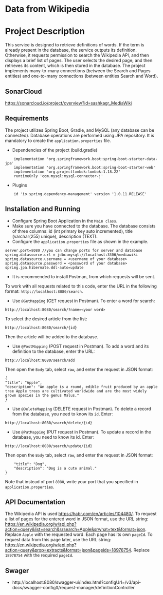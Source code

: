 # Data from Wikipedia

# Project Description
This service is designed to retrieve definitions of words. If the term is already present in the database, the service outputs its definition. Otherwise, it requests permission to search the Wikipedia API, and then displays a brief list of pages. The user selects the desired page, and then retrieves its content, which is then stored in the database.
The project implements many-to-many connections (between the Search and Pages entities) and one-to-many connections (between
entities Search and Word).

## SonarCloud

https://sonarcloud.io/project/overview?id=sashkagr_MediaWiki

## Requirements
The project utilizes Spring Boot, Gradle, and MySQL (any database can be connected). Database operations are performed using JPA repository. It is mandatory to create the ```application.properties``` file.
* Dependencies of the project (build.gradle)
``` implementation 'org.json:json:20211205'
    implementation 'org.springframework.boot:spring-boot-starter-data-jpa'
    implementation 'org.springframework.boot:spring-boot-starter-web'
    implementation 'org.projectlombok:lombok:1.18.22'
    runtimeOnly 'com.mysql:mysql-connector-j'
```
* Plugins
``` id 'org.springframework.boot' version '2.6.3'
    id 'io.spring.dependency-management' version '1.0.11.RELEASE'
 ```
    
## Installation and Running
* Configure Spring Boot Application in the ```Main class```. 
* Make sure you have connected to the database. 
The database consists of three columns: id (int primary key auto incremented), title (varchar(255) unique), description (TEXT). 
* Configure the ```application.properties``` file as shown in the example. 
```
server.port=8080 //you can change ports for server and database
spring.datasource.url = jdbc:mysql://localhost:3306/mediawiki 
spring.datasource.username = <username of your database>
spring.datasource.password = <password of your database>
spring.jpa.hibernate.ddl-auto=update
```
* It is recommended to install Postman, from which requests will be sent.

To work with all requests related to this code, enter the URL in the following format: ```http://localhost:8080/search```. 
* Use ```@GetMapping``` (GET request in Postman). 
To enter a word for search:
```
http://localhost:8080/search/?name=<your word>
```
To select the desired article from the list: 
```
http://localhost:8080/search/{id}
```
Then the article will be added to the database.
* Use ```@PostMapping``` (POST request in Postman). 
To add a word and its definition to the database, enter the URL:
```
http://localhost:8080/search/add
```
Then open the  ```Body``` tab, select ```raw```, and enter the request in JSON format:
```
{
"title": "Apple",
"description": "An apple is a round, edible fruit produced by an apple tree Apple trees are cultivated worldwide and are the most widely grown species in the genus Malus."
}
```
* Use ```@DeleteMapping``` (DELETE request in Postman). 
To delete a record from the database, you need to know its ```id```.
Enter:
```
http://localhost:8080/search/delete/{id}
```
* Use ```@PutMapping``` (PUT request in Postman). 
To update a record in the database, you need to know its id. 
Enter: 
```
http://localhost:8080/search/update/{id}
```
Then open the  ```Body``` tab, select ```raw```, and enter the request in JSON format:
```{
    "title": "Dog",
    "description": "Dog is a cute animal."
}
```
Note that instead of port ```8080```, write your port that you specified in ```application.properties```.
## API Documentation
The Wikipedia API is used https://habr.com/en/articles/104480/. 
To request a list of pages for the entered word in JSON format, use the URL string:
https://en.wikipedia.org/w/api.php?action=query&list=search&srsearch=Apple&srwhat=text&format=json.
Replace ```Apple``` with the requested word. 
Each page has its own ```pageId```. To request data from this page later, use the URL string: 
https://en.wikipedia.org/w/api.php?action=query&prop=extracts&format=json&pageids=18978754.
Replace ```18978754``` with the required ```pageId```.

## Swager
* http://localhost:8080/swagger-ui/index.html?configUrl=/v3/api-docs/swagger-config#/request-manager/definitionController

